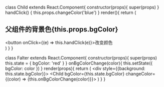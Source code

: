 <!-- 父子组件中传值： -->
<!-- 父组件中定义 this.state, 定义一个方法，把方法和state传给子组件 -->
<!-- 子组件中定义方法，在方法中调用父组件的传来的方法 -->
class Child extends React.Component{
    constructor(props){
        super(props)
    }
    handClick() {
        this.props.changeColor('blue')
    }
    render(){
        return (
            <div>
                <h2>父组件的背景色{this.props.bgColor}</h2>
                <button onClick={(e) => this.handClick(e)}>改变颜色</button>
            </div>
        )
    }
}

class Falter extends React.Component{
    constructor(props){
        super(props)
        this.state = {
            bgColor: 'red'
        }
    }
    onBgColorChange(color){
        this.setState({
            bgColor: color
        })
    }
    render(props){
        return (
            <div style={{background: this.state.bgColor}}>
                <Child bgColor={this.state.bgColor} changeColor={(color) => {this.onBgColorChange(color)}}></Child>
            </div>
        )
    }
}